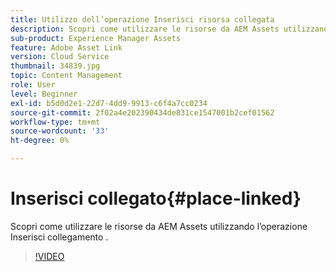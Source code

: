 ```yaml
---
title: Utilizzo dell’operazione Inserisci risorsa collegata
description: Scopri come utilizzare le risorse da AEM Assets utilizzando l’operazione Inserisci collegamento .
sub-product: Experience Manager Assets
feature: Adobe Asset Link
version: Cloud Service
thumbnail: 34839.jpg
topic: Content Management
role: User
level: Beginner
exl-id: b5d0d2e1-22d7-4dd9-9913-c6f4a7cc0234
source-git-commit: 2f02a4e202390434de831ce1547001b2cef01562
workflow-type: tm+mt
source-wordcount: '33'
ht-degree: 0%

---
```


# Inserisci collegato{#place-linked}

Scopri come utilizzare le risorse da AEM Assets utilizzando l’operazione Inserisci collegamento .

>[!VIDEO](https://video.tv.adobe.com/v/34839/?quality=12)
